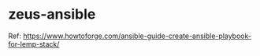 # zeus-ansible

Ref: https://www.howtoforge.com/ansible-guide-create-ansible-playbook-for-lemp-stack/
